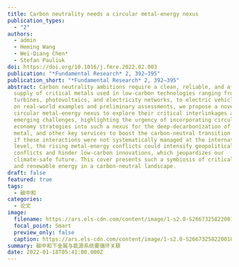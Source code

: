```yaml
---
title: Carbon neutrality needs a circular metal-energy nexus
publication_types:
  - "2"
authors:
  - admin
  - Heming Wang
  - Wei-Qiang Chen*
  - Stefan Pauliuk
doi: https://doi.org/10.1016/j.fmre.2022.02.003
publication: "*Fundamental Research* 2, 392–395"
publication_short: "*Fundamental Research* 2, 392–395"
abstract: Carbon neutrality ambitions require a clean, reliable, and affordable
  supply of critical metals used in low-carbon technologies ranging from wind
  turbines, photovoltaics, and electricity networks, to electric vehicles. Based
  on real-world examples and preliminary assessments, we propose a novel
  circular metal-energy nexus to explore their critical interlinkages and
  emerging challenges, highlighting the urgency of incorporating circular
  economy strategies into such a nexus for the deep-decarbonization of energy,
  metal, and other key services to boost the carbon-neutral transition. However,
  if these interactions were not systematically managed at the international
  level, the rising metal-energy conflicts could intensify geopolitical
  conflicts and hinder low-carbon innovations, which jeopardizes our
  climate-safe future. This cover presents such a symbiosis of critical metals
  and renewable energy in a carbon-neutral landscape.
draft: false
featured: true
tags:
  - 碳中和
categories:
  - 论文
image:
  filename: https://ars.els-cdn.com/content/image/1-s2.0-S2667325822001078-gr2.jpg
  focal_point: Smart
  preview_only: false
  caption: https://ars.els-cdn.com/content/image/1-s2.0-S2667325822001078-gr2.jpg
summary: 碳中和下金属与能源系统要循环关联
date: 2022-01-18T05:41:00.000Z
---
```

